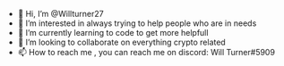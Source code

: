 - 👋 Hi, I’m @Willturner27
- 👀 I’m interested in always trying to help people who are in needs
- 🌱 I’m currently learning to code to get more helpfull
- 💞️ I’m looking to collaborate on everything crypto related
- 📫 How to reach me , you can reach me on discord: Will Turner#5909

<!---
Willturner27/Willturner27 is a ✨ special ✨ repository because its `README.md` (this file) appears on your GitHub profile.
You can click the Preview link to take a look at your changes.
--->
